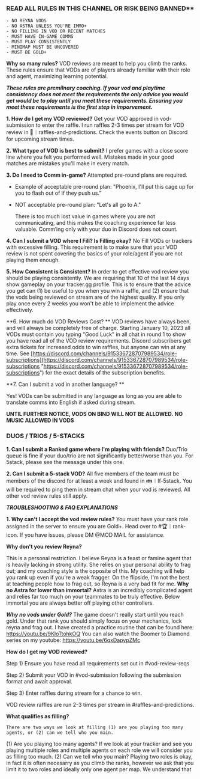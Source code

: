 ### READ ALL RULES IN THIS CHANNEL OR RISK BEING BANNED**
    - NO REYNA VODS 
    - NO ASTRA UNLESS YOU'RE IMMO+ 
    - NO FILLING IN VOD OR RECENT MATCHES 
    - MUST HAVE IN-GAME COMMS 
    - MUST PLAY CONSISTENTLY 
    - MINIMAP MUST BE UNCOVERED 
    - MUST BE GOLD+ 


**Why so many rules?**
	VOD reviews are meant to help you climb the ranks. These rules ensure that VODs are of players already familiar with their role and agent, maximizing learning potential.  

***These rules are premilnary coaching. If your vod and playtime consistency does not meet the requirements the only advice you would get would be to play until you meet these requirements. Ensuring you meet these requirements is the first step in imporvement.***

**1. How do I get my VOD reviewed?**
	Get your VOD approved in vod-submission to enter the raffle. I run raffles 2-3 times per stream for VOD review in 🎰︱raffles-and-predictions. Check the events button on Discord for upcoming stream times. 

**2. What type of VOD is best to submit?**
	I prefer games with a close score line where you felt you performed well. Mistakes made in your good matches are mistakes you'll make in every match. 

**3. Do I need to Comm in-game?** 
Attempted pre-round plans are required. 
- Example of acceptable pre-round plan: "Phoenix, I'll put this cage up for you to flash out of if they push us."
- NOT acceptable pre-round plan: "Let's all go to A."

	There is too much lost value in games where you are not communicating, and this makes the coaching experience far less valuable. Comm’ing only with your duo in Discord does not count. 
	
**4. Can I submit a VOD where I Fill? Is Filling okay?** 
	No Fill VODs or trackers with excessive filling. This requirement is to make sure that your VOD review is not spent covering the basics of your role/agent if you are not playing them enough. 

**5. How Consistent is Consistent?**
		In order to get effective vod review you should be playing consistently. We are requiring that 10 of the last 14 days show gameplay on your tracker.gg profile. This is to ensure that the advice you get can (1) be useful to you when you win a raffle, and (2) ensure that the vods being reviewed on stream are of the highest quality. If you only play once every 2 weeks you won't be able to implement the advice effectively.
    
**6. How much do VOD Reviews Cost? **
	VOD reviews have always been, and will always be completely free of charge. Starting January 10, 2023 all VODs must contain you typing "Good Luck" in all chat in round 1 to show you have read all of the VOD review requirements. Discord subscribers get extra tickets for increased odds to win raffles, but anyone can win at any time. See [https://discord.com/channels/915336728707989534/role-subscriptions](https://discord.com/channels/915336728707989534/role-subscriptions "https://discord.com/channels/915336728707989534/role-subscriptions") for the exact details of the subscription benefits. 
	
 **7. Can I submit a vod in another language? **
 
 Yes! VODs can be submitted in any language as long as you are able to translate comms into English if asked during stream. 
 
 **UNTIL FURTHER NOTICE, VODS ON BIND WILL NOT BE ALLOWED.** 
 **NO MUSIC ALLOWED IN VODS**
    
### DUOS / TRIOS / 5-STACKS
    
**1. Can I submit a Ranked game where I'm playing with friends?** 
	Duo/Trio queue is fine if your duo/trio are not significantly better/worse than you. For 5stack, please see the message under this one. 
	
**2. Can I submit a 5-stack VOD?** 
	All five members of the team must be members of the discord for at least a week and found in 👪︱lf-5stack. You will be required to ping them in stream chat when your vod is reviewed. All other vod review rules still apply.

	
***TROUBLESHOOTING & FAQ EXPLANATIONS***

**1. Why can't I accept the vod review rules?** 
You must have your rank role assigned in the server to ensure you are Gold+. Head over to #🏆︱rank-icon. If you have issues, please DM @MOD MAIL for assistance. 

**Why don't you review Reyna?** 

This is a personal restriction. I believe Reyna is a feast or famine agent that is heavily lacking in strong utility. She relies on your personal ability to frag out; and my coaching style is the opposite of this. My coaching will help you rank up even if you're a weak fragger. On the flipside, I'm not the best at teaching people how to frag out, so Reyna is a very bad fit for me. **Why no Astra for lower than immortal?** Astra is an incredibly complicated agent and relies far too much on your teammates to be truly effective. Below immortal you are always better off playing other controllers.

***Why no vods under Gold?***
	The game doesn't really start until you reach gold. Under that rank you should simply focus on your mechanics, lock reyna and frag out. I have created a practice routine that can be found here: https://youtu.be/9KIoTtohkOQ 
	You can also watch the Boomer to Diamond series on my youtube: https://youtu.be/6qxDapvpZMc


**How do I get my VOD reviewed?** 

  Step 1) Ensure you have read all requirements set out in #vod-review-reqs 
  
  Step 2) Submit your VOD in #vod-submission following the submission format and await approval. 
  
  Step 3) Enter raffles during stream for a chance to win.
  
  VOD review raffles are run 2-3 times per stream in #raffles-and-predictions. 

**What qualifies as filling?**

	There are two ways we look at filling (1) are you playing too many agents, or (2) can we tell who you main.

(1) Are you playing too many agents?
	If we look at your tracker and see you playing multiple roles and multiple agents on each role we will consider you as filling too much.
(2) Can we tell who you main?
	Playing two roles is okay, in fact it is often necesarry as you climb the ranks, however we ask that you limit it to two roles and ideally only one agent per map. We understand that 
